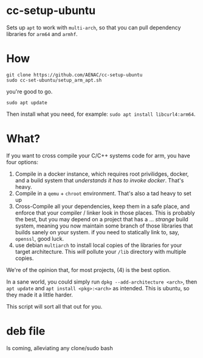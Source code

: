 # cc-setup-ubuntu

Sets up `apt` to work with `multi-arch`, so that you can pull dependency libraries for `arm64` and `armhf`. 

# How

```
git clone https://github.com/AENAC/cc-setup-ubuntu
sudo cc-set-ubuntu/setup_arm_apt.sh
```

you're good to go.

```
sudo apt update
```

Then install what you need, for example: `sudo apt install libcurl4:arm64`. 

# What?

If you want to cross compile your C/C++ systems code for arm, you have four options:

1. Compile in a docker instance, which requires root privilidges, docker, and a build system that *understands it has to invoke docker*. That's heavy.
2. Compile in a `qemu` + `chroot` environment. That's also a tad heavy to set up
3. Cross-Compile all your dependencies, keep them in a safe place, and enforce that your compiler / linker look in those places. This is probably the best, but you may depend on a project that has a ... *strange* build system, meaning you now maintain some branch of those libraries that builds sanely on your system.  if you need to statically link to, say, `openssl`, good luck.
4. use debian `multiarch` to install local copies of the libraries for your target architecture. This *will* pollute your `/lib` directory with multiple copies.

We're of the opinion that, for most projects, (4) is the best option. 

In a sane world, you could simply run `dpkg --add-architecture <arch>`, then `apt update` and `apt install <pkg>:<arch>` as intended. This is ubuntu, so they made it a little harder.

This script will sort all that out for you.

# deb file

Is coming, alleviating any clone/sudo bash

